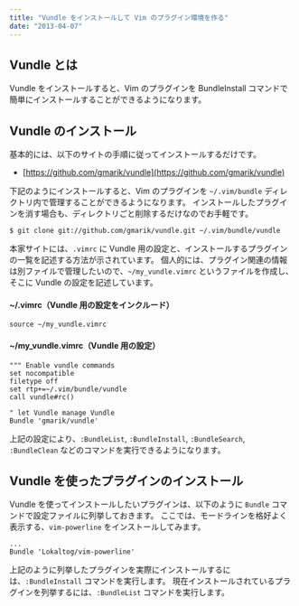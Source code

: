 ```yaml
---
title: "Vundle をインストールして Vim のプラグイン環境を作る"
date: "2013-04-07"
---
```


Vundle とは
----

Vundle をインストールすると、Vim のプラグインを BundleInstall コマンドで簡単にインストールすることができるようになります。

Vundle のインストール
----

基本的には、以下のサイトの手順に従ってインストールするだけです。

* [https://github.com/gmarik/vundle](https://github.com/gmarik/vundle)

下記のようにインストールすると、Vim のプラグインを `~/.vim/bundle` ディレクトリ内で管理することができるようになります。
インストールしたプラグインを消す場合も、ディレクトリごと削除するだけなのでお手軽です。

~~~
$ git clone git://github.com/gmarik/vundle.git ~/.vim/bundle/vundle
~~~

本家サイトには、`.vimrc` に Vundle 用の設定と、インストールするプラグインの一覧を記述する方法が示されています。
個人的には、プラグイン関連の情報は別ファイルで管理したいので、`~/my_vundle.vimrc` というファイルを作成し、そこに Vundle の設定を記述しています。

#### ~/.vimrc（Vundle 用の設定をインクルード）

~~~ vim
source ~/my_vundle.vimrc
~~~

#### ~/my_vundle.vimrc（Vundle 用の設定）

~~~ vim
""" Enable vundle commands
set nocompatible
filetype off
set rtp+=~/.vim/bundle/vundle
call vundle#rc()

" let Vundle manage Vundle
Bundle 'gmarik/vundle'
~~~

上記の設定により、`:BundleList`, `:BundleInstall`, `:BundleSearch`, `:BundleClean` などのコマンドを実行できるようになります。


Vundle を使ったプラグインのインストール
----

Vundle を使ってインストールしたいプラグインは、以下のように `Bundle` コマンドで設定ファイルに列挙しておきます。
ここでは、モードラインを格好よく表示する、`vim-powerline` をインストールしてみます。

~~~ vim
...
Bundle 'Lokaltog/vim-powerline'
~~~

上記のように列挙したプラグインを実際にインストールするには、`:BundleInstall` コマンドを実行します。
現在インストールされているプラグインを列挙するには、`:BundleList` コマンドを実行します。

